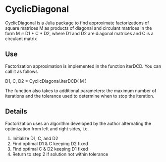 # CyclicDiagonal
CyclicDiagonal is a Julia package to find approximate factorizations of square matrices M as products of diagonal and circulant matrices in the form M ≈ D1 * C * D2, where D1 and D2 are diagonal matrices and C is a circulant matrix

## Use
Factorization approximation is implemented in the function iterDCD. You can call it as follows

  D1, C, D2 = CyclicDiagonal.iterDCD( M )

The function also takes to additional parameters: the maximum number of iterations and the tolerance used to determine when to stop the iteration.

## Details
Factorization uses an algorithm developed by the author alternating the optimization from left and right sides, i.e.

1. Initialize D1, C, and D2
2. Find optimal D1 & C keeping D2 fixed
3. Find optimal C & D2 keeping D1 fixed
4. Return to step 2 if solution not within tolerance
